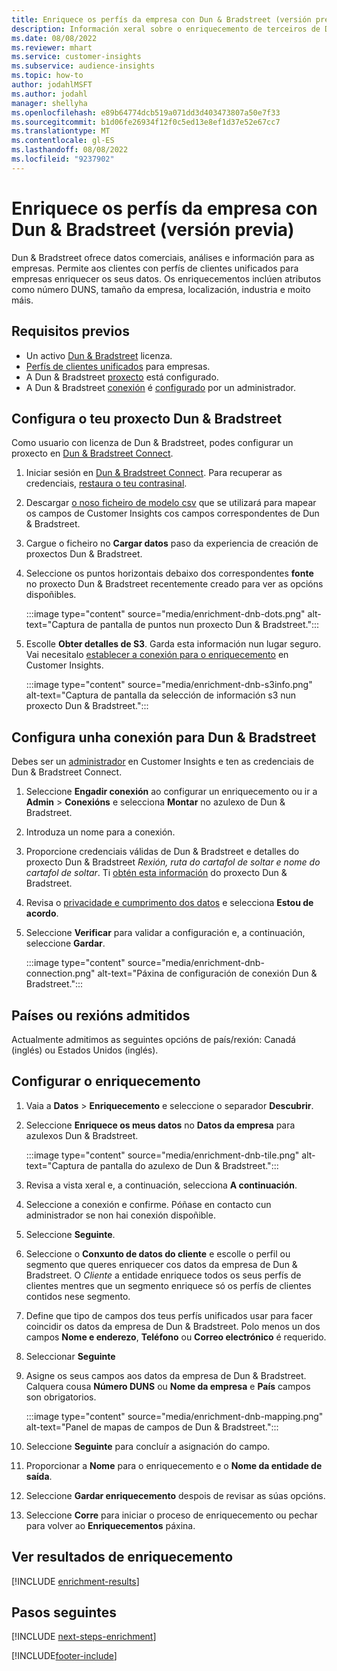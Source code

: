 ```yaml
---
title: Enriquece os perfís da empresa con Dun & Bradstreet (versión previa)
description: Información xeral sobre o enriquecemento de terceiros de Dun & Bradstreet.
ms.date: 08/08/2022
ms.reviewer: mhart
ms.service: customer-insights
ms.subservice: audience-insights
ms.topic: how-to
author: jodahlMSFT
ms.author: jodahl
manager: shellyha
ms.openlocfilehash: e89b64774dcb519a071dd3d403473807a50e7f33
ms.sourcegitcommit: b1d06fe26934f12f0c5ed13e8ef1d37e52e67cc7
ms.translationtype: MT
ms.contentlocale: gl-ES
ms.lasthandoff: 08/08/2022
ms.locfileid: "9237902"
---
```

# <a name="enrich-company-profiles-with-dun--bradstreet-preview"></a>Enriquece os perfís da empresa con Dun & Bradstreet (versión previa)

Dun & Bradstreet ofrece datos comerciais, análises e información para as empresas. Permite aos clientes con perfís de clientes unificados para empresas enriquecer os seus datos. Os enriquecementos inclúen atributos como número DUNS, tamaño da empresa, localización, industria e moito máis.

## <a name="prerequisites"></a>Requisitos previos

- Un activo [Dun & Bradstreet](https://www.dnb.com/marketing/media/give-your-data-a-boost.html?source=microsoft_audience_insights) licenza.
- [Perfís de clientes unificados](customer-profiles.md) para empresas.
- A Dun & Bradstreet [proxecto](#set-up-your-dun--bradstreet-project) está configurado.
- A Dun & Bradstreet [conexión](connections.md) é [configurado](#configure-a-connection-for-dun--bradstreet) por un administrador.

## <a name="set-up-your-dun--bradstreet-project"></a>Configura o teu proxecto Dun & Bradstreet

Como usuario con licenza de Dun & Bradstreet, podes configurar un proxecto en [Dun & Bradstreet Connect](https://connect.dnb.com?lead_source=microsoft_audienceinsights).

1. Iniciar sesión en [Dun & Bradstreet Connect](https://connect.dnb.com?lead_source=microsoft_audienceinsights). Para recuperar as credenciais, [restaura o teu contrasinal](https://sso.dnb.com/signin/forgot-password?lead_source=microsoft_audienceinsights).

1. Descargar [o noso ficheiro de modelo csv](https://c360devenrichment.blob.core.windows.net/mapping/DnBCIdatamapping.csv) que se utilizará para mapear os campos de Customer Insights cos campos correspondentes de Dun & Bradstreet.

1. Cargue o ficheiro no **Cargar datos** paso da experiencia de creación de proxectos Dun & Bradstreet.

1. Seleccione os puntos horizontais debaixo dos correspondentes **fonte** no proxecto Dun & Bradstreet recentemente creado para ver as opcións dispoñibles.

   :::image type="content" source="media/enrichment-dnb-dots.png" alt-text="Captura de pantalla de puntos nun proxecto Dun & Bradstreet.":::

1. Escolle **Obter detalles de S3**. Garda esta información nun lugar seguro. Vai necesitalo [establecer a conexión para o enriquecemento](#configure-a-connection-for-dun--bradstreet) en Customer Insights.

   :::image type="content" source="media/enrichment-dnb-s3info.png" alt-text="Captura de pantalla da selección de información s3 nun proxecto Dun & Bradstreet.":::

## <a name="configure-a-connection-for-dun--bradstreet"></a>Configura unha conexión para Dun & Bradstreet

Debes ser un [administrador](permissions.md#admin) en Customer Insights e ten as credenciais de Dun & Bradstreet Connect.

1. Seleccione **Engadir conexión** ao configurar un enriquecemento ou ir a **Admin** > **Conexións** e selecciona **Montar** no azulexo de Dun & Bradstreet.

1. Introduza un nome para a conexión.

1. Proporcione credenciais válidas de Dun & Bradstreet e detalles do proxecto Dun & Bradstreet *Rexión, ruta do cartafol de soltar e nome do cartafol de soltar*. Ti [obtén esta información](#set-up-your-dun--bradstreet-project) do proxecto Dun & Bradstreet.

1. Revisa o [privacidade e cumprimento dos datos](connections.md#data-privacy-and-compliance) e selecciona **Estou de acordo**.

1. Seleccione **Verificar** para validar a configuración e, a continuación, seleccione **Gardar**.

   :::image type="content" source="media/enrichment-dnb-connection.png" alt-text="Páxina de configuración de conexión Dun & Bradstreet.":::

## <a name="supported-countries-or-regions"></a>Países ou rexións admitidos

Actualmente admitimos as seguintes opcións de país/rexión: Canadá (inglés) ou Estados Unidos (inglés).

## <a name="configure-the-enrichment"></a>Configurar o enriquecemento

1. Vaia a **Datos** > **Enriquecemento** e seleccione o separador **Descubrir**.

1. Seleccione **Enriquece os meus datos** no **Datos da empresa** para azulexos Dun & Bradstreet.

   :::image type="content" source="media/enrichment-dnb-tile.png" alt-text="Captura de pantalla do azulexo de Dun & Bradstreet.":::

1. Revisa a vista xeral e, a continuación, selecciona **A continuación**.

1. Seleccione a conexión e confirme. Póñase en contacto cun administrador se non hai conexión dispoñible.

1. Seleccione **Seguinte**.

1. Seleccione o **Conxunto de datos do cliente** e escolle o perfil ou segmento que queres enriquecer cos datos da empresa de Dun & Bradstreet. O *Cliente* a entidade enriquece todos os seus perfís de clientes mentres que un segmento enriquece só os perfís de clientes contidos nese segmento.

1. Define que tipo de campos dos teus perfís unificados usar para facer coincidir os datos da empresa de Dun & Bradstreet. Polo menos un dos campos **Nome e enderezo**, **Teléfono** ou **Correo electrónico** é requerido.

1. Seleccionar **Seguinte**

1. Asigne os seus campos aos datos da empresa de Dun & Bradstreet. Calquera cousa **Número DUNS** ou **Nome da empresa** e **País** campos son obrigatorios.

      :::image type="content" source="media/enrichment-dnb-mapping.png" alt-text="Panel de mapas de campos de Dun & Bradstreet.":::

1. Seleccione **Seguinte** para concluír a asignación do campo.

1. Proporcionar a **Nome** para o enriquecemento e o **Nome da entidade de saída**.

1. Seleccione **Gardar enriquecemento** despois de revisar as súas opcións.

1. Seleccione **Corre** para iniciar o proceso de enriquecemento ou pechar para volver ao **Enriquecementos** páxina.

## <a name="view-enrichment-results"></a>Ver resultados de enriquecemento

[!INCLUDE [enrichment-results](includes/enrichment-results.md)]

## <a name="next-steps"></a>Pasos seguintes

[!INCLUDE [next-steps-enrichment](includes/next-steps-enrichment.md)]

[!INCLUDE[footer-include](includes/footer-banner.md)]
